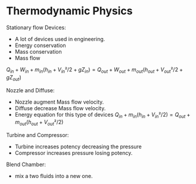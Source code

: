 # Thermodynamic Physics

Stationary flow Devices:
- A lot of devices used in engineering.
- Energy conservation
- Mass conservation
- Mass flow

$Q_{in} + W_{in} + m_{in}(h_{in} + V_{in}²/2 + gZ_{in}) = Q_{out} + W_{out} + m_{out}(h_{out} + V_{out}²/2 + gZ_{out})$

Nozzle and Diffuse:
- Nozzle augment Mass flow velocity.
- Diffuse decrease Mass flow velocity.
- Energy equation for this type of devices $Q_{in} + m_{in}(h_{in} + V_{in}²/2) = Q_{out} + m_{out}(h_{out} + V_{out}²/2)$

Turbine and Compressor:
- Turbine increases potency decreasing the pressure
- Compressor increases pressure losing potency.


Blend Chamber:
- mix a two fluids into a new one.
